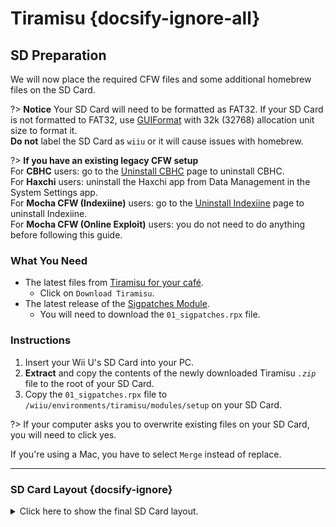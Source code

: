 # Tiramisu {docsify-ignore-all}

## SD Preparation

We will now place the required CFW files and some additional homebrew files on the SD Card.

?> **Notice**
    Your SD Card will need to be formatted as FAT32. If your SD Card is not formatted to FAT32, use [GUIFormat](http://ridgecrop.co.uk/index.htm?guiformat.htm) with 32k (32768) allocation unit size to format it. </br> **Do not** label the SD Card as `wiiu` or it will cause issues with homebrew.

?> **If you have an existing legacy CFW setup** </br>
    For **CBHC** users: go to the [Uninstall CBHC](../../../uninstall-cbhc) page to uninstall CBHC. </br>
    For **Haxchi** users: uninstall the Haxchi app from Data Management in the System Settings app. </br>
    For **Mocha CFW (Indexiine)** users: go to the [Uninstall Indexiine](../../../uninstall-indexiine) page to uninstall Indexiine. </br>
    For **Mocha CFW (Online Exploit)** users: you do not need to do anything before following this guide.

### What You Need

- The latest files from [Tiramisu for your café](https://tiramisu.foryour.cafe).
    - Click on `Download Tiramisu`.
- The latest release of the [Sigpatches Module](https://github.com/marco-calautti/SigpatchesModuleWiiU/releases).
    - You will need to download the `01_sigpatches.rpx` file.

### Instructions

1. Insert your Wii U's SD Card into your PC.
1. **Extract** and copy the contents of the newly downloaded Tiramisu *`.zip`* file to the root of your SD Card.
1. Copy the `01_sigpatches.rpx` file to `/wiiu/environments/tiramisu/modules/setup` on your SD Card.

?> If your computer asks you to overwrite existing files on your SD Card, you will need to click yes. 
   
   If you're using a Mac, you have to select `Merge` instead of replace.

----------

### SD Card Layout {docsify-ignore}

<details>
<summary>Click here to show the final SD Card layout.</summary>

```
💾sd:
 ┣ 📂wiiu
 ┃ ┣ 📂apps
 ┃ ┃ ┣ 📂homebrew_launcher
 ┃ ┃ ┃ ┣ 📜homebrew_launcher.elf
 ┃ ┃ ┃ ┣ 📜icon.png
 ┃ ┃ ┃ ┗ 📜meta.xml
 ┃ ┃ ┣ 📜PayloadLoaderInstaller.wuhb
 ┃ ┃ ┗ (All other apps should be here too)
 ┃ ┣ 📂environments
 ┃ ┃ ┣ 📂installer
 ┃ ┃ ┃ ┗ 📂modules
 ┃ ┃ ┃   ┗ 📂setup
 ┃ ┃ ┃     ┣ 📜00_mocha.rpx
 ┃ ┃ ┃     ┗ 📜90_launch_installer.rpx
 ┃ ┃ ┗ 📂tiramisu
 ┃ ┃   ┣ 📂modules
 ┃ ┃   ┃ ┗ 📂setup
 ┃ ┃   ┃   ┣ 📜00_mocha.rpx
 ┃ ┃   ┃   ┣ 📜01_sigpatches.rpx
 ┃ ┃   ┃   ┣ 📜50_hbl_installer.rpx
 ┃ ┃   ┃   ┗ 📜99_autoboot.rpx
 ┃ ┃   ┗ 📜root.rpx
 ┃ ┣ 📂payloads
 ┃ ┃ ┣ 📂default
 ┃ ┃ ┃ ┗ 📜payload.elf
 ┃ ┃ ┣ 📂fw_img_loader 
 ┃ ┃ ┃ ┗ 📜payload.elf
 ┃ ┃ ┗ 📂nanddumper
 ┃ ┃   ┗ 📜payload.elf
 ┃ ┣ 📜payload.rpx
 ┃ ┗ 📜payload.elf
 ┗ 📜versions.json
```

</details>
